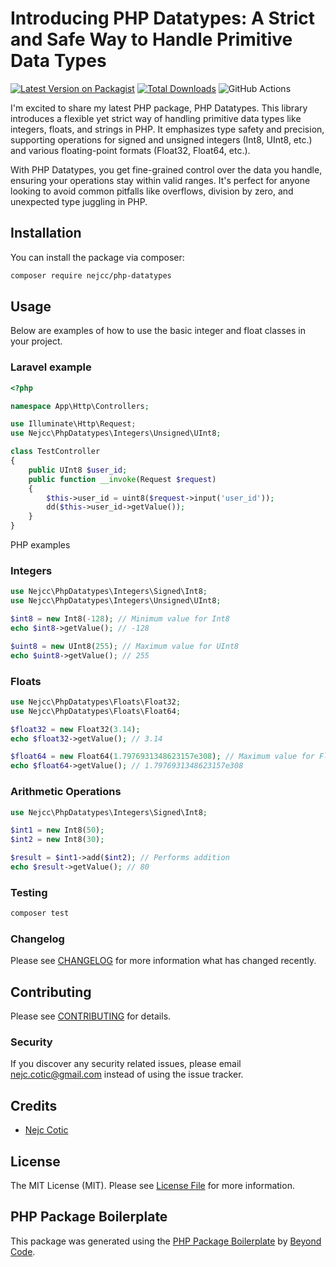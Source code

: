 # Introducing PHP Datatypes: A Strict and Safe Way to Handle Primitive Data Types

[![Latest Version on Packagist](https://img.shields.io/packagist/v/nejcc/php-datatypes.svg?style=flat-square)](https://packagist.org/packages/nejcc/php-datatypes)
[![Total Downloads](https://img.shields.io/packagist/dt/nejcc/php-datatypes.svg?style=flat-square)](https://packagist.org/packages/nejcc/php-datatypes)
![GitHub Actions](https://github.com/nejcc/php-datatypes/actions/workflows/main.yml/badge.svg)

I'm excited to share my latest PHP package, PHP Datatypes. This library introduces a flexible yet strict way of handling primitive data types like integers, floats, and strings in PHP. It emphasizes type safety and precision, supporting operations for signed and unsigned integers (Int8, UInt8, etc.) and various floating-point formats (Float32, Float64, etc.).

With PHP Datatypes, you get fine-grained control over the data you handle, ensuring your operations stay within valid ranges. It's perfect for anyone looking to avoid common pitfalls like overflows, division by zero, and unexpected type juggling in PHP.

## Installation

You can install the package via composer:

```bash
composer require nejcc/php-datatypes
```

## Usage

Below are examples of how to use the basic integer and float classes in your project.


### Laravel example

```php
<?php

namespace App\Http\Controllers;

use Illuminate\Http\Request;
use Nejcc\PhpDatatypes\Integers\Unsigned\UInt8;

class TestController
{
    public UInt8 $user_id;
    public function __invoke(Request $request)
    {
        $this->user_id = uint8($request->input('user_id'));
        dd($this->user_id->getValue());
    }
}
```

PHP examples

### Integers
```php
use Nejcc\PhpDatatypes\Integers\Signed\Int8;
use Nejcc\PhpDatatypes\Integers\Unsigned\UInt8;

$int8 = new Int8(-128); // Minimum value for Int8
echo $int8->getValue(); // -128

$uint8 = new UInt8(255); // Maximum value for UInt8
echo $uint8->getValue(); // 255
```

### Floats
```php
use Nejcc\PhpDatatypes\Floats\Float32;
use Nejcc\PhpDatatypes\Floats\Float64;

$float32 = new Float32(3.14);
echo $float32->getValue(); // 3.14

$float64 = new Float64(1.7976931348623157e308); // Maximum value for Float64
echo $float64->getValue(); // 1.7976931348623157e308
```

### Arithmetic Operations
```php
use Nejcc\PhpDatatypes\Integers\Signed\Int8;

$int1 = new Int8(50);
$int2 = new Int8(30);

$result = $int1->add($int2); // Performs addition
echo $result->getValue(); // 80

```

### Testing

```bash
composer test
```

### Changelog

Please see [CHANGELOG](CHANGELOG.md) for more information what has changed recently.

## Contributing

Please see [CONTRIBUTING](CONTRIBUTING.md) for details.

### Security

If you discover any security related issues, please email nejc.cotic@gmail.com instead of using the issue tracker.

## Credits
-   [Nejc Cotic](https://github.com/nejcc)

## License

The MIT License (MIT). Please see [License File](LICENSE.md) for more information.

## PHP Package Boilerplate

This package was generated using the [PHP Package Boilerplate](https://laravelpackageboilerplate.com) by [Beyond Code](http://beyondco.de/).
